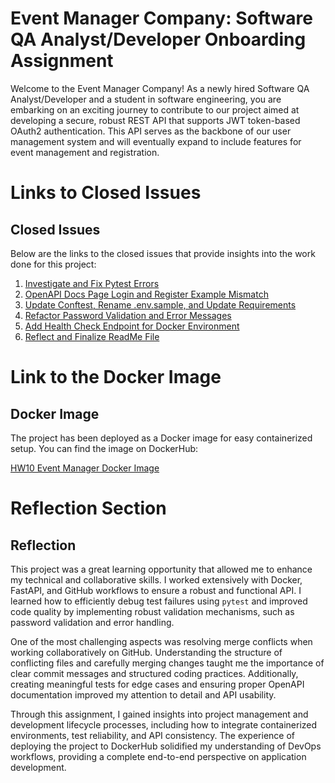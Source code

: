 # Event Manager Company: Software QA Analyst/Developer Onboarding Assignment

Welcome to the Event Manager Company! As a newly hired Software QA Analyst/Developer and a student in software engineering, you are embarking on an exciting journey to contribute to our project aimed at developing a secure, robust REST API that supports JWT token-based OAuth2 authentication. This API serves as the backbone of our user management system and will eventually expand to include features for event management and registration.

# Links to Closed Issues

## Closed Issues

Below are the links to the closed issues that provide insights into the work done for this project:

1. [Investigate and Fix Pytest Errors](https://github.com/MahrokhJozedaemi2016/HW10_event_manager/issues/1)
2. [OpenAPI Docs Page Login and Register Example Mismatch](https://github.com/MahrokhJozedaemi2016/HW10_event_manager/issues/3)
3. [Update Conftest, Rename .env.sample, and Update Requirements](https://github.com/MahrokhJozedaemi2016/HW10_event_manager/issues/5)
4. [Refactor Password Validation and Error Messages](https://github.com/MahrokhJozedaemi2016/HW10_event_manager/issues/7)
5. [Add Health Check Endpoint for Docker Environment](https://github.com/MahrokhJozedaemi2016/HW10_event_manager/issues/8)
6. [Reflect and Finalize ReadMe File](https://github.com/MahrokhJozedaemi2016/HW10_event_manager/issues/11)


# Link to the Docker Image

## Docker Image

The project has been deployed as a Docker image for easy containerized setup. You can find the image on DockerHub:

[HW10 Event Manager Docker Image](https://hub.docker.com/r/mahrokhjozedaemi/hw10_event_manager/tags)


# Reflection Section

## Reflection

This project was a great learning opportunity that allowed me to enhance my technical and collaborative skills. I worked extensively with Docker, FastAPI, and GitHub workflows to ensure a robust and functional API. I learned how to efficiently debug test failures using `pytest` and improved code quality by implementing robust validation mechanisms, such as password validation and error handling.

One of the most challenging aspects was resolving merge conflicts when working collaboratively on GitHub. Understanding the structure of conflicting files and carefully merging changes taught me the importance of clear commit messages and structured coding practices. Additionally, creating meaningful tests for edge cases and ensuring proper OpenAPI documentation improved my attention to detail and API usability.

Through this assignment, I gained insights into project management and development lifecycle processes, including how to integrate containerized environments, test reliability, and API consistency. The experience of deploying the project to DockerHub solidified my understanding of DevOps workflows, providing a complete end-to-end perspective on application development.

